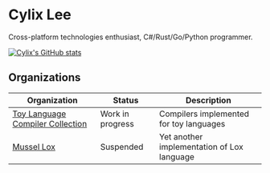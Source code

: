 # Cylix Lee
Cross-platform technologies enthusiast, C#/Rust/Go/Python programmer.


[![Cylix's GitHub stats](https://github-readme-stats.vercel.app/api?username=cylixlee)](https://github.com/anuraghazra/github-readme-stats)

## Organizations
|                           Organization                           |      Status      |                 Description                |
|------------------------------------------------------------------|------------------|--------------------------------------------|
| [Toy Language Compiler Collection](https://github.com/toylangcc) | Work in progress | Compilers implemented for toy languages    |
| [Mussel Lox](https://github.com/mussel-lox)                      | Suspended        | Yet another implementation of Lox language |
